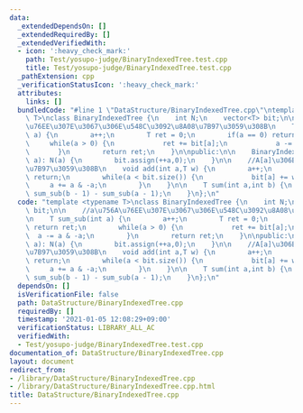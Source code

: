 ```yaml
---
data:
  _extendedDependsOn: []
  _extendedRequiredBy: []
  _extendedVerifiedWith:
  - icon: ':heavy_check_mark:'
    path: Test/yosupo-judge/BinaryIndexedTree.test.cpp
    title: Test/yosupo-judge/BinaryIndexedTree.test.cpp
  _pathExtension: cpp
  _verificationStatusIcon: ':heavy_check_mark:'
  attributes:
    links: []
  bundledCode: "#line 1 \"DataStructure/BinaryIndexedTree.cpp\"\ntemplate <typename\
    \ T>\nclass BinaryIndexedTree {\n    int N;\n    vector<T> bit;\n\n    //a\u756A\
    \u76EE\u307E\u3067\u306E\u548C\u3092\u8A08\u7B97\u3059\u308B\n    T sum_sub(int\
    \ a) {\n        a++;\n        T ret = 0;\n        if(a == 0) return ret;\n   \
    \     while(a > 0) {\n            ret += bit[a];\n            a -= a & -a;\n \
    \       }\n        return ret;\n    }\n\npublic:\n\n    BinaryIndexedTree(int\
    \ a): N(a) {\n        bit.assign(++a,0);\n    }\n\n    //A[a]\u306Bw\u3092\u52A0\
    \u7B97\u3059\u308B\n    void add(int a,T w) {\n        a++;\n        if(a == 0)\
    \ return;\n        while(a < bit.size()) {\n            bit[a] += w;\n       \
    \     a += a & -a;\n        }\n    }\n\n    T sum(int a,int b) {\n        return\
    \ sum_sub(b - 1) - sum_sub(a - 1);\n    }\n};\n"
  code: "template <typename T>\nclass BinaryIndexedTree {\n    int N;\n    vector<T>\
    \ bit;\n\n    //a\u756A\u76EE\u307E\u3067\u306E\u548C\u3092\u8A08\u7B97\u3059\u308B\
    \n    T sum_sub(int a) {\n        a++;\n        T ret = 0;\n        if(a == 0)\
    \ return ret;\n        while(a > 0) {\n            ret += bit[a];\n          \
    \  a -= a & -a;\n        }\n        return ret;\n    }\n\npublic:\n\n    BinaryIndexedTree(int\
    \ a): N(a) {\n        bit.assign(++a,0);\n    }\n\n    //A[a]\u306Bw\u3092\u52A0\
    \u7B97\u3059\u308B\n    void add(int a,T w) {\n        a++;\n        if(a == 0)\
    \ return;\n        while(a < bit.size()) {\n            bit[a] += w;\n       \
    \     a += a & -a;\n        }\n    }\n\n    T sum(int a,int b) {\n        return\
    \ sum_sub(b - 1) - sum_sub(a - 1);\n    }\n};\n"
  dependsOn: []
  isVerificationFile: false
  path: DataStructure/BinaryIndexedTree.cpp
  requiredBy: []
  timestamp: '2021-01-05 12:08:29+09:00'
  verificationStatus: LIBRARY_ALL_AC
  verifiedWith:
  - Test/yosupo-judge/BinaryIndexedTree.test.cpp
documentation_of: DataStructure/BinaryIndexedTree.cpp
layout: document
redirect_from:
- /library/DataStructure/BinaryIndexedTree.cpp
- /library/DataStructure/BinaryIndexedTree.cpp.html
title: DataStructure/BinaryIndexedTree.cpp
---
```

